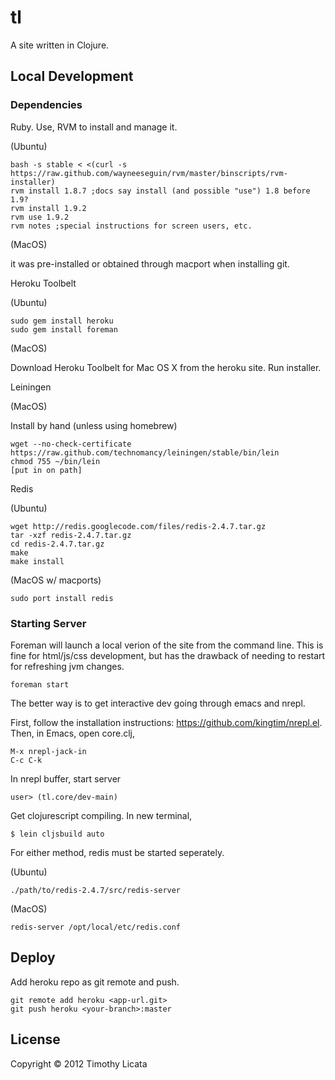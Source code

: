 # tl
A site written in Clojure.

## Local Development

### Dependencies

Ruby. Use, RVM to install and manage it.

(Ubuntu)

    bash -s stable < <(curl -s https://raw.github.com/wayneeseguin/rvm/master/binscripts/rvm-installer)
    rvm install 1.8.7 ;docs say install (and possible "use") 1.8 before 1.9?
    rvm install 1.9.2
    rvm use 1.9.2
    rvm notes ;special instructions for screen users, etc.

(MacOS)

it was pre-installed or obtained through macport when installing git.

Heroku Toolbelt

(Ubuntu)

    sudo gem install heroku
    sudo gem install foreman

(MacOS)

Download Heroku Toolbelt for Mac OS X from the heroku site. Run installer.

Leiningen

(MacOS)

Install by hand (unless using homebrew)

    wget --no-check-certificate https://raw.github.com/technomancy/leiningen/stable/bin/lein
    chmod 755 ~/bin/lein
    [put in on path]

Redis

(Ubuntu)

    wget http://redis.googlecode.com/files/redis-2.4.7.tar.gz
    tar -xzf redis-2.4.7.tar.gz
    cd redis-2.4.7.tar.gz
    make
    make install

(MacOS w/ macports)

    sudo port install redis

### Starting Server

Foreman will launch a local verion of the site
from the command line. This is fine for html/js/css
development, but has the drawback of needing to
restart for refreshing jvm changes.

    foreman start

The better way is to get interactive dev going
through emacs and nrepl.

First, follow the installation instructions: https://github.com/kingtim/nrepl.el.
Then, in Emacs, open core.clj,

    M-x nrepl-jack-in
    C-c C-k

In nrepl buffer, start server

    user> (tl.core/dev-main)

Get clojurescript compiling. In new terminal,

    $ lein cljsbuild auto

For either method, redis must be started seperately.

(Ubuntu)

    ./path/to/redis-2.4.7/src/redis-server

(MacOS)

    redis-server /opt/local/etc/redis.conf

## Deploy

Add heroku repo as git remote and push.

    git remote add heroku <app-url.git>
    git push heroku <your-branch>:master

## License
Copyright &copy; 2012 Timothy Licata
